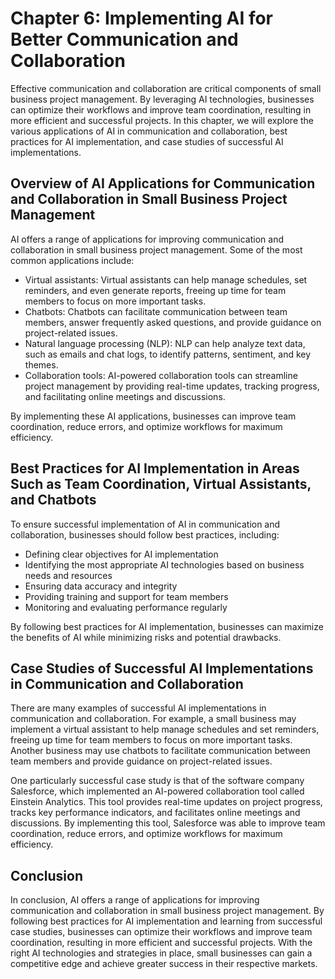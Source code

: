 Chapter 6: Implementing AI for Better Communication and Collaboration
=====================================================================

Effective communication and collaboration are critical components of small business project management. By leveraging AI technologies, businesses can optimize their workflows and improve team coordination, resulting in more efficient and successful projects. In this chapter, we will explore the various applications of AI in communication and collaboration, best practices for AI implementation, and case studies of successful AI implementations.

Overview of AI Applications for Communication and Collaboration in Small Business Project Management
----------------------------------------------------------------------------------------------------

AI offers a range of applications for improving communication and collaboration in small business project management. Some of the most common applications include:

* Virtual assistants: Virtual assistants can help manage schedules, set reminders, and even generate reports, freeing up time for team members to focus on more important tasks.
* Chatbots: Chatbots can facilitate communication between team members, answer frequently asked questions, and provide guidance on project-related issues.
* Natural language processing (NLP): NLP can help analyze text data, such as emails and chat logs, to identify patterns, sentiment, and key themes.
* Collaboration tools: AI-powered collaboration tools can streamline project management by providing real-time updates, tracking progress, and facilitating online meetings and discussions.

By implementing these AI applications, businesses can improve team coordination, reduce errors, and optimize workflows for maximum efficiency.

Best Practices for AI Implementation in Areas Such as Team Coordination, Virtual Assistants, and Chatbots
---------------------------------------------------------------------------------------------------------

To ensure successful implementation of AI in communication and collaboration, businesses should follow best practices, including:

* Defining clear objectives for AI implementation
* Identifying the most appropriate AI technologies based on business needs and resources
* Ensuring data accuracy and integrity
* Providing training and support for team members
* Monitoring and evaluating performance regularly

By following best practices for AI implementation, businesses can maximize the benefits of AI while minimizing risks and potential drawbacks.

Case Studies of Successful AI Implementations in Communication and Collaboration
--------------------------------------------------------------------------------

There are many examples of successful AI implementations in communication and collaboration. For example, a small business may implement a virtual assistant to help manage schedules and set reminders, freeing up time for team members to focus on more important tasks. Another business may use chatbots to facilitate communication between team members and provide guidance on project-related issues.

One particularly successful case study is that of the software company Salesforce, which implemented an AI-powered collaboration tool called Einstein Analytics. This tool provides real-time updates on project progress, tracks key performance indicators, and facilitates online meetings and discussions. By implementing this tool, Salesforce was able to improve team coordination, reduce errors, and optimize workflows for maximum efficiency.

Conclusion
----------

In conclusion, AI offers a range of applications for improving communication and collaboration in small business project management. By following best practices for AI implementation and learning from successful case studies, businesses can optimize their workflows and improve team coordination, resulting in more efficient and successful projects. With the right AI technologies and strategies in place, small businesses can gain a competitive edge and achieve greater success in their respective markets.
